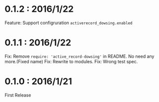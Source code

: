 # 0.1.2 : 2016/1/22
Feature: Support configruration `activerecord_dowsing.enabled`

# 0.1.1 : 2016/1/22

Fix: Remove `require: 'active_record-dowsing'` in README. No need any more.(Fixed name)
Fix: Rewrite to modules.
Fix: Wrong test spec.

# 0.1.0 : 2016/1/21

First Release
